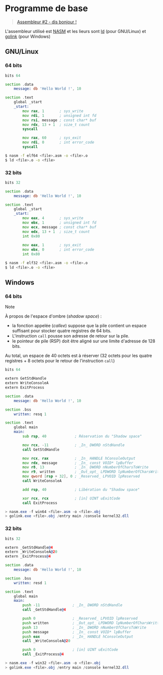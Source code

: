 # Programme de base

> [Assembleur #2 - dis bonjour !](https://www.youtube.com/watch?v=22UPjfgyRzI)

L'assembleur utilisé est [NASM](https://nasm.us/) et les lieurs sont [ld](https://www.gnu.org/software/binutils/) (pour GNU/Linux) et [golink](http://godevtool.com/) (pour Windows)

## GNU/Linux

### 64 bits

```asm
bits 64

section .data
    message: db 'Hello World !', 10

section .text
    global _start
    _start:
        mov rax, 1       ; sys_write
        mov rdi, 1       ; unsigned int fd
        mov rsi, message ; const char* buf
        mov rdx, 13 + 1  ; size_t count
        syscall

        mov rax, 60      ; sys_exit
        mov rdi, 0       ; int error_code
        syscall
```
```bash
$ nasm -f elf64 <file>.asm -o <file>.o
$ ld <file>.o -o <file>
```

### 32 bits

```asm
bits 32

section .data
    message: db 'Hello World !', 10

section .text
    global _start
    _start:
        mov eax, 4       ; sys_write
        mov ebx, 1       ; unsigned int fd
        mov ecx, message ; const char* buf
        mov edx, 13 + 1  ; size_t count
        int 0x80
        
        mov eax, 1       ; sys_exit
        mov ebx, 0       ; int error_code
        int 0x80
```
```bash
$ nasm -f elf32 <file>.asm -o <file>.o
$ ld <file>.o -o <file>
```

## Windows

### 64 bits

> [!NOTE]
> À propos de l'espace d'ombre (_shadow space_) :
> 
> - la fonction appelée (_callee_) suppose que la pile contient un espace suffisant pour stocker quatre registres de 64 bits.
> - L'instruction `call` pousse son adresse de retour sur la pile.
> - le pointeur de pile (RSP) doit être aligné sur une limite d'adresse de 128 bits.
> 
> Au total, un espace de 40 octets est à réserver (32 octets pour les quatre registres + 8 octets pour le retour de l'instruction `call`)

```asm
bits 64

extern GetStdHandle
extern WriteConsoleA
extern ExitProcess

section .data
    message: db 'Hello World !', 10

section .bss
    written: resq 1

section .text
    global main
    main:
        sub rsp, 40             ; Réservation du "Shadow space"

        mov rcx, -11            ; _In_ DWORD nStdHandle
        call GetStdHandle

        mov rcx, rax            ; _In_ HANDLE hConsoleOutput
        mov rdx, message        ; _In_ const VOID* lpBuffer
        mov r8, 13              ; _In_ DWORD nNumberOfCharsToWrite
        mov r9, written         ; _Out_opt_ LPDWORD lpNumberOfCharsWritten
        mov qword [rsp + 32], 0 ; _Reserved_ LPVOID lpReserved
        call WriteConsoleA

        add rsp, 40             ; Libération du "Shadow space"

        xor rcx, rcx            ; [in] UINT uExitCode
        call ExitProcess
```
```powershell
> nasm.exe -f win64 <file>.asm -o <file>.obj
> golink.exe <file>.obj /entry main /console kernel32.dll
```

### 32 bits

```asm
bits 32

extern _GetStdHandle@4
extern _WriteConsoleA@20
extern _ExitProcess@4

section .data
	message: db 'Hello World !', 10

section .bss
	written: resd 1

section .text
    global main
    main:
        push -11               ; _In_ DWORD nStdHandle
        call _GetStdHandle@4

        push 0                 ; _Reserved_ LPVOID lpReserved
        push written           ; _Out_opt_ LPDWORD lpNumberOfCharsWritten
        push 13                ; _In_ DWORD nNumberOfCharsToWrite
        push message           ; _In_ const VOID* lpBuffer
        push eax               ; _In_ HANDLE hConsoleOutput
        call _WriteConsoleA@20

        push 0                 ; [in] UINT uExitCode
        call _ExitProcess@4
```
```powershell
> nasm.exe -f win32 <file>.asm -o <file>.obj
> golink.exe <file>.obj /entry main /console kernel32.dll
```
